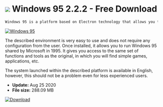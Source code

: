 # ![](https://cdn.softexe.net/static/icon/c/windows-95-9161.png) Windows 95 2.2.2 - Free Download

```sh
Windows 95 is a platform based on Electron technology that allows you to run the title environment on computers running Windows 7/8/10, Linux and Mac OS.
```
[![Windows 95](https://gallery.dpcdn.pl/imgc/Tools/84601/g_-_420x350_1.5_-_x2183c620-d119-47ba-8d08-cac0abafb76b.png)](https://softexe.net/win/games-entertainment/emulators/windows-95:apfp.html)

The described environment is very easy to use and does not require any configuration from the user. Once installed, it allows you to run Windows 95 shared by Microsoft in 1995. It gives you access to the same set of functions and tools as the original, in which you will find simple games, applications, etc.
 
 The system launched within the described platform is available in English, however, this should not be a problem even for less experienced users.


- **Update:** Aug 25 2020
- **File size:** 288.09 MB

[![Download](https://cdn.softexe.net/static/img/download.png)](https://softexe.net/win/games-entertainment/emulators/windows-95:apfp.html)

